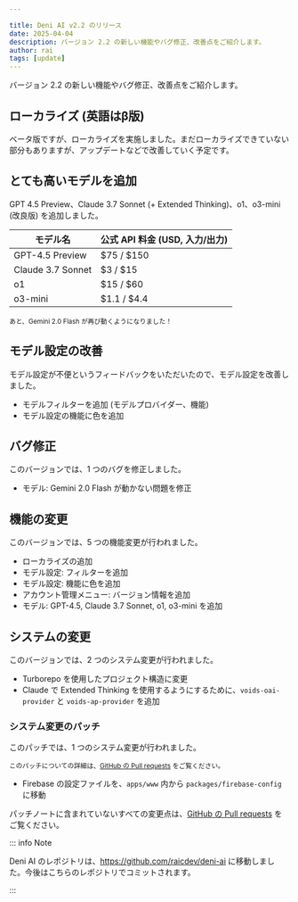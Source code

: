 ```yaml
---

title: Deni AI v2.2 のリリース
date: 2025-04-04
description: バージョン 2.2 の新しい機能やバグ修正、改善点をご紹介します。
author: rai
tags: [update]
---
```


バージョン 2.2 の新しい機能やバグ修正、改善点をご紹介します。

<!-- more -->

## ローカライズ (英語はβ版)

ベータ版ですが、ローカライズを実施しました。まだローカライズできていない部分もありますが、アップデートなどで改善していく予定です。

## とても高いモデルを追加

GPT 4.5 Preview、Claude 3.7 Sonnet (+ Extended Thinking)、o1、o3-mini (改良版) を追加しました。

| モデル名          | 公式 API 料金 (USD, 入力/出力) |
| ----------------- | --------------------- |
| GPT-4.5 Preview   | $75 / $150            |
| Claude 3.7 Sonnet | $3 / $15              |
| o1                | $15 / $60             |
| o3-mini           | $1.1 / $4.4           |

<small>あと、Gemini 2.0 Flash が再び動くようになりました！</small>

## モデル設定の改善

モデル設定が不便というフィードバックをいただいたので、モデル設定を改善しました。

- モデルフィルターを追加 (モデルプロバイダー、機能)
- モデル設定の機能に色を追加

## バグ修正

このバージョンでは、1 つのバグを修正しました。

- モデル: Gemini 2.0 Flash が動かない問題を修正

## 機能の変更

このバージョンでは、5 つの機能変更が行われました。

- ローカライズの追加
- モデル設定: フィルターを追加
- モデル設定: 機能に色を追加
- アカウント管理メニュー: バージョン情報を追加
- モデル: GPT-4.5, Claude 3.7 Sonnet, o1, o3-mini を追加

## システムの変更

このバージョンでは、2 つのシステム変更が行われました。

- Turborepo を使用したプロジェクト構造に変更
- Claude で Extended Thinking を使用するようにするために、`voids-oai-provider` と `voids-ap-provider` を追加

### システム変更のパッチ

このパッチでは、1 つのシステム変更が行われました。

<small>このパッチについての詳細は、[GitHub の Pull requests](https://github.com/raicdev/deni-ai/pull/2) をご覧ください。</small>

- Firebase の設定ファイルを、`apps/www` 内から `packages/firebase-config` に移動

パッチノートに含まれていないすべての変更点は、[GitHub の Pull requests](https://github.com/raicdev/deni-ai/pull/1) をご覧ください。

::: info Note

Deni AI のレポジトリは、https://github.com/raicdev/deni-ai に移動しました。今後はこちらのレポジトリでコミットされます。

:::